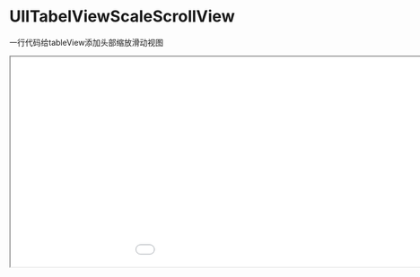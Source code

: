 # UIITabelViewScaleScrollView
一行代码给tableView添加头部缩放滑动视图   

<iframe height=375 width=1134 src="demo.gif">